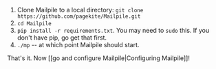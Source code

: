 
1. Clone Mailpile to a local directory: `git clone https://github.com/pagekite/Mailpile.git`
2. `cd Mailpile`
3. `pip install -r requirements.txt`. You may need to `sudo` this. If you don't have pip, go get that first.
4. `./mp`  -- at which point Mailpile should start.

That's it. Now [[go and configure Mailpile|Configuring Mailpile]]!